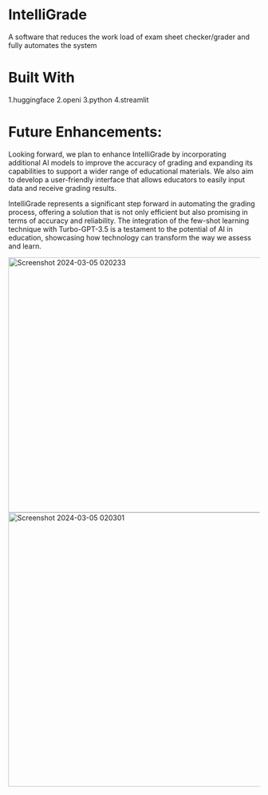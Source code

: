 # IntelliGrade
A software that reduces the work load of exam sheet checker/grader and fully automates the system

# Built With
1.huggingface
2.openi
3.python
4.streamlit

# Future Enhancements:
Looking forward, we plan to enhance IntelliGrade by incorporating additional AI models to improve the accuracy of grading and expanding its capabilities to support a wider range of educational materials. We also aim to develop a user-friendly interface that allows educators to easily input data and receive grading results.

IntelliGrade represents a significant step forward in automating the grading process, offering a solution that is not only efficient but also promising in terms of accuracy and reliability. The integration of the few-shot learning technique with Turbo-GPT-3.5 is a testament to the potential of AI in education, showcasing how technology can transform the way we assess and learn.


<img width="511" alt="Screenshot 2024-03-05 020233" src="https://github.com/kamitabh2003/IntelliGrade/assets/157296234/3d206f5c-8eb5-47ab-928e-55ea454e7697">
<img width="549" alt="Screenshot 2024-03-05 020301" src="https://github.com/kamitabh2003/IntelliGrade/assets/157296234/a485866b-66f3-4c3c-bccf-ce7541b947b3">





